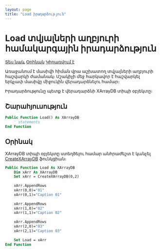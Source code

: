 ```yaml
---
layout: page
title: "Load իրադարձություն"
---
```


# Load տվյալների աղբյուրի համակարգային իրադարձություն

[Տես նաև](../Functions/Functions/CreateXArrayDB.html) [Օրինակ](#Օրինակ) [Կիրառվում է](../Functions/Asdata.md)

Առաջանում է մասիվի հիման վրա աշխատող տվյալների աղբյուրի հաշվարկի ժամանակ։ 
Մշակիչի մեջ հարկավոր է հաշվարկել երկչափ մասիվը միջուկին վերադարձնելու համար։ 

Իրադարձությունը պետք է վերադարձնի XArrayDB տիպի օբյեկտը։

## Շարահյուսություն

``` vb
Public Function Load() As XArrayDB
    ' statements
End Function
```

## Օրինակ

XArrayDB տիպի օբյեկտը ստեղծելու համար անհրաժեշտ է կանչել [CreateXArrayDB](../Functions/Functions/CreateXArrayDB.html) ֆունկցիան։

``` vb
Public Function Load As XArrayDB
    Dim xArr As XArrayDB
    Set xArr = CreateXArrayDB(0,2)
  
    xArr.AppendRows
    xArr(0,0)="01"
    xArr(0,1)="Caption 01"
  
    xArr.AppendRows
    xArr(1,0)="02"
    xArr(1,1)="Caption 02"
  
    xArr.AppendRows
    xArr(2,0)="03"
    xArr(2,1)="Caption 03"
  
    Set Load = xArr
End Function
```